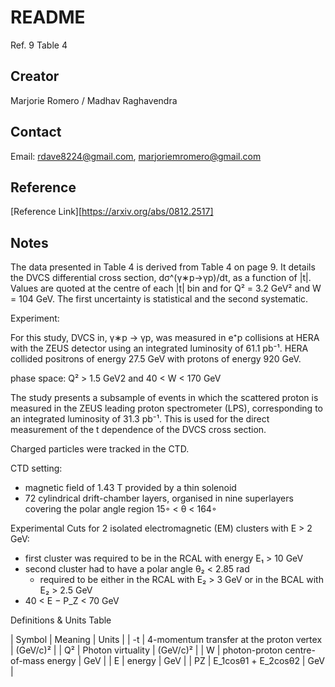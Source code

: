# README

Ref. 9 Table 4

## Creator

Marjorie Romero / Madhav Raghavendra 

## Contact

Email: [rdave8224@gmail.com](rdave8224@gmail.com), [marjoriemromero@gmail.com](marjoriemromero@gmail.com)

## Reference

\[Reference Link\]\[https://arxiv.org/abs/0812.2517]

## Notes
The data presented in Table 4 is derived from Table 4 on page 9. It details the DVCS differential cross section, dσ^(γ∗p→γp)/dt, as a function of |t|. Values are quoted at the centre of each |t| bin and for Q² = 3.2 GeV² and W = 104 GeV. The first uncertainty is statistical and the second systematic.

Experiment:

For this study, DVCS in, γ∗p → γp, was measured in e⁺p collisions at HERA with the ZEUS detector using an integrated luminosity of 61.1 pb⁻¹. HERA collided positrons of energy 27.5 GeV with protons of energy 920 GeV.

phase space: Q² > 1.5 GeV2 and 40 < W < 170 GeV

The study presents a subsample of events in which the scattered proton is measured in the ZEUS leading proton spectrometer (LPS), corresponding to an integrated luminosity of 31.3 pb⁻¹. This is used for the direct measurement of the t dependence of the DVCS cross section.

Charged particles were tracked in the CTD.

CTD setting:
- magnetic field of 1.43 T provided by a thin solenoid
- 72 cylindrical drift-chamber layers, organised in nine superlayers covering the polar angle region 15◦ < θ < 164◦

Experimental Cuts for 2 isolated electromagnetic (EM) clusters with E > 2 GeV:

- first cluster was required to be in the RCAL with energy E₁ > 10 GeV
- second cluster had to have a polar angle θ₂ < 2.85 rad 
   - required to be either in the RCAL with  E₂ > 3 GeV or in the BCAL with E₂ > 2.5 GeV
- 40 < E − P_Z < 70 GeV

Definitions & Units Table

| Symbol        | Meaning                                           | Units         |
| -t            | 4-momentum transfer at the proton vertex         | (GeV/c)²      |
| Q²            | Photon virtuality                                 | (GeV/c)²      |
| W             | photon-proton centre-of-mass energy               | GeV           |
| E             | energy                                            | GeV           |
| PZ            | E_1cosθ1 + E_2cosθ2                               | GeV           |

